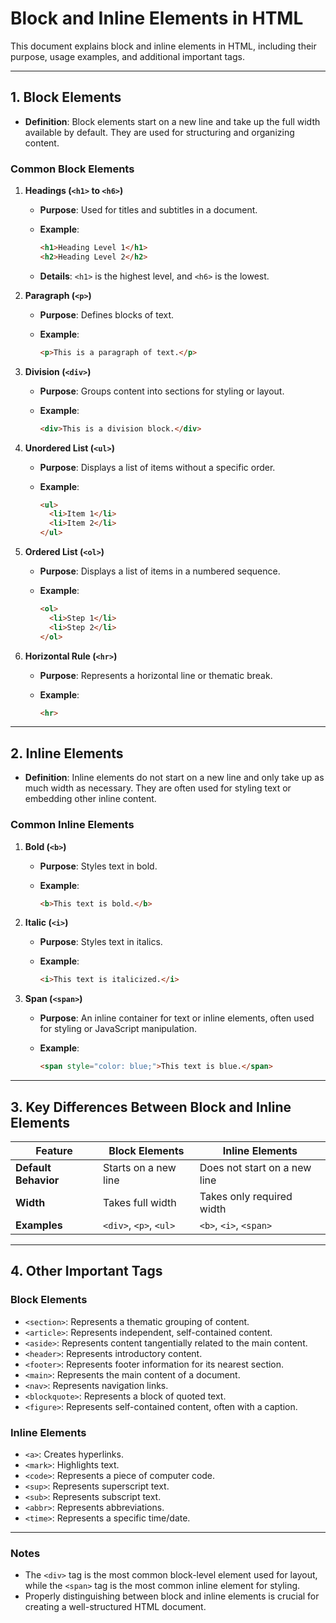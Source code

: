 # Block and Inline Elements in HTML

This document explains block and inline elements in HTML, including their purpose, usage examples, and additional important tags.

---

## 1. Block Elements

- **Definition**: Block elements start on a new line and take up the full width available by default. They are used for structuring and organizing content.

### Common Block Elements

1. **Headings (`<h1>` to `<h6>`)**
   - **Purpose**: Used for titles and subtitles in a document.
   - **Example**:

     ```html
     <h1>Heading Level 1</h1>
     <h2>Heading Level 2</h2>
     ```

   - **Details**: `<h1>` is the highest level, and `<h6>` is the lowest.

2. **Paragraph (`<p>`)**
   - **Purpose**: Defines blocks of text.
   - **Example**:

     ```html
     <p>This is a paragraph of text.</p>
     ```

3. **Division (`<div>`)**
   - **Purpose**: Groups content into sections for styling or layout.
   - **Example**:

     ```html
     <div>This is a division block.</div>
     ```

4. **Unordered List (`<ul>`)**
   - **Purpose**: Displays a list of items without a specific order.
   - **Example**:

     ```html
     <ul>
       <li>Item 1</li>
       <li>Item 2</li>
     </ul>
     ```

5. **Ordered List (`<ol>`)**
   - **Purpose**: Displays a list of items in a numbered sequence.
   - **Example**:

     ```html
     <ol>
       <li>Step 1</li>
       <li>Step 2</li>
     </ol>
     ```

6. **Horizontal Rule (`<hr>`)**
   - **Purpose**: Represents a horizontal line or thematic break.
   - **Example**:

     ```html
     <hr>
     ```

---

## 2. Inline Elements

- **Definition**: Inline elements do not start on a new line and only take up as much width as necessary. They are often used for styling text or embedding other inline content.

### Common Inline Elements

1. **Bold (`<b>`)**
   - **Purpose**: Styles text in bold.
   - **Example**:

     ```html
     <b>This text is bold.</b>
     ```

2. **Italic (`<i>`)**
   - **Purpose**: Styles text in italics.
   - **Example**:

     ```html
     <i>This text is italicized.</i>
     ```

3. **Span (`<span>`)**
   - **Purpose**: An inline container for text or inline elements, often used for styling or JavaScript manipulation.
   - **Example**:

     ```html
     <span style="color: blue;">This text is blue.</span>
     ```

---

## 3. Key Differences Between Block and Inline Elements

| Feature              | Block Elements             | Inline Elements          |
|----------------------|---------------------------|--------------------------|
| **Default Behavior** | Starts on a new line       | Does not start on a new line |
| **Width**            | Takes full width          | Takes only required width |
| **Examples**         | `<div>`, `<p>`, `<ul>`    | `<b>`, `<i>`, `<span>`   |

---

## 4. Other Important Tags

### Block Elements

- `<section>`: Represents a thematic grouping of content.
- `<article>`: Represents independent, self-contained content.
- `<aside>`: Represents content tangentially related to the main content.
- `<header>`: Represents introductory content.
- `<footer>`: Represents footer information for its nearest section.
- `<main>`: Represents the main content of a document.
- `<nav>`: Represents navigation links.
- `<blockquote>`: Represents a block of quoted text.
- `<figure>`: Represents self-contained content, often with a caption.

### Inline Elements

- `<a>`: Creates hyperlinks.
- `<mark>`: Highlights text.
- `<code>`: Represents a piece of computer code.
- `<sup>`: Represents superscript text.
- `<sub>`: Represents subscript text.
- `<abbr>`: Represents abbreviations.
- `<time>`: Represents a specific time/date.

---

### Notes

- The `<div>` tag is the most common block-level element used for layout, while the `<span>` tag is the most common inline element for styling.
- Properly distinguishing between block and inline elements is crucial for creating a well-structured HTML document.

